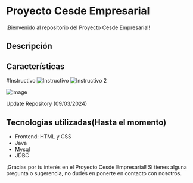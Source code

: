 
# Proyecto Cesde Empresarial

¡Bienvenido al repositorio del Proyecto Cesde Empresarial!

## Descripción
## Características

#Instructivo
![Instructivo](https://github.com/JDiegx/CesdeEmpresarialProyect/assets/147659518/a6d20acc-e80c-4e90-8d31-89a8cb4beb2c)
![Instructivo 2](https://github.com/JDiegx/CesdeEmpresarialProyect/assets/147659518/505b7bdf-2596-4d87-b682-1c262fc6bd04)

![image](https://github.com/JDiegx/CesdeEmpresarialProyect/assets/147659518/e704bbab-dbd7-44dc-910c-2fa68e42f326)

Update Repository (09/03/2024)

## Tecnologías utilizadas(Hasta el momento)
- Frontend: HTML y CSS
- Java
- Mysql
- JDBC



¡Gracias por tu interés en el Proyecto Cesde Empresarial! Si tienes alguna pregunta o sugerencia, no dudes en ponerte en contacto con nosotros.
